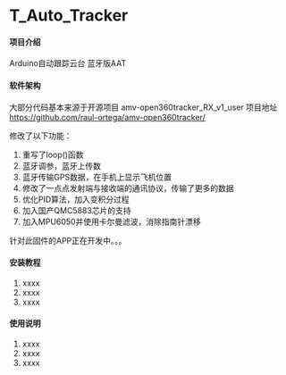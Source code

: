 # T_Auto_Tracker

#### 项目介绍
Arduino自动跟踪云台
蓝牙版AAT

#### 软件架构
大部分代码基本来源于开源项目 amv-open360tracker_RX_v1_user 项目地址 https://github.com/raul-ortega/amv-open360tracker/  

修改了以下功能：
1. 重写了loop()函数
1. 蓝牙调参，蓝牙上传数 
2. 蓝牙传输GPS数据，在手机上显示飞机位置  
3. 修改了一点点发射端与接收端的通讯协议，传输了更多的数据  
4. 优化PID算法，加入变积分过程  
5. 加入国产QMC5883芯片的支持  
6. 加入MPU6050并使用卡尔曼滤波，消除指南针漂移
  
针对此固件的APP正在开发中。。。


#### 安装教程

1. xxxx
2. xxxx
3. xxxx

#### 使用说明

1. xxxx
2. xxxx
3. xxxx
